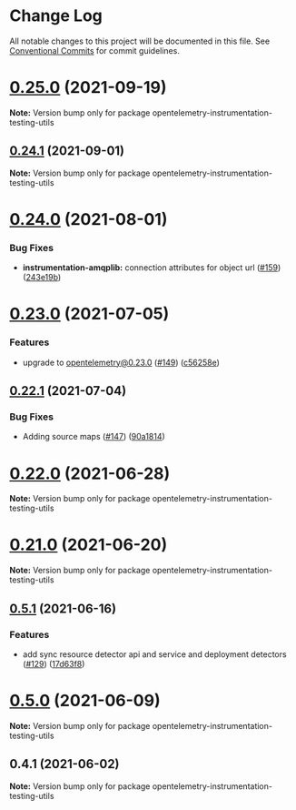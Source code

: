 # Change Log

All notable changes to this project will be documented in this file.
See [Conventional Commits](https://conventionalcommits.org) for commit guidelines.

# [0.25.0](https://github.com/aspecto-io/opentelemetry-ext-js/compare/opentelemetry-instrumentation-testing-utils@0.24.1...opentelemetry-instrumentation-testing-utils@0.25.0) (2021-09-19)

**Note:** Version bump only for package opentelemetry-instrumentation-testing-utils





## [0.24.1](https://github.com/aspecto-io/opentelemetry-ext-js/compare/opentelemetry-instrumentation-testing-utils@0.24.0...opentelemetry-instrumentation-testing-utils@0.24.1) (2021-09-01)

**Note:** Version bump only for package opentelemetry-instrumentation-testing-utils





# [0.24.0](https://github.com/aspecto-io/opentelemetry-ext-js/compare/opentelemetry-instrumentation-testing-utils@0.23.0...opentelemetry-instrumentation-testing-utils@0.24.0) (2021-08-01)


### Bug Fixes

* **instrumentation-amqplib:** connection attributes for object url ([#159](https://github.com/aspecto-io/opentelemetry-ext-js/issues/159)) ([243e19b](https://github.com/aspecto-io/opentelemetry-ext-js/commit/243e19bcebb5f95df5b4a68cbf675aa6351ca3fb))





# [0.23.0](https://github.com/aspecto-io/opentelemetry-ext-js/compare/opentelemetry-instrumentation-testing-utils@0.22.1...opentelemetry-instrumentation-testing-utils@0.23.0) (2021-07-05)


### Features

* upgrade to opentelemetry@0.23.0 ([#149](https://github.com/aspecto-io/opentelemetry-ext-js/issues/149)) ([c56258e](https://github.com/aspecto-io/opentelemetry-ext-js/commit/c56258eba8885fa7ac9a2d26e4860c30f33fe513))





## [0.22.1](https://github.com/aspecto-io/opentelemetry-ext-js/compare/opentelemetry-instrumentation-testing-utils@0.22.0...opentelemetry-instrumentation-testing-utils@0.22.1) (2021-07-04)


### Bug Fixes

* Adding source maps ([#147](https://github.com/aspecto-io/opentelemetry-ext-js/issues/147)) ([90a1814](https://github.com/aspecto-io/opentelemetry-ext-js/commit/90a1814f30b1fbc78a10e6f9e2f7acd7d798e53a))





# [0.22.0](https://github.com/aspecto-io/opentelemetry-ext-js/compare/opentelemetry-instrumentation-testing-utils@0.21.0...opentelemetry-instrumentation-testing-utils@0.22.0) (2021-06-28)

**Note:** Version bump only for package opentelemetry-instrumentation-testing-utils





# [0.21.0](https://github.com/aspecto-io/opentelemetry-ext-js/compare/opentelemetry-instrumentation-testing-utils@0.5.1...opentelemetry-instrumentation-testing-utils@0.21.0) (2021-06-20)

**Note:** Version bump only for package opentelemetry-instrumentation-testing-utils





## [0.5.1](https://github.com/aspecto-io/opentelemetry-ext-js/compare/opentelemetry-instrumentation-testing-utils@0.5.0...opentelemetry-instrumentation-testing-utils@0.5.1) (2021-06-16)


### Features

* add sync resource detector api and service and deployment detectors ([#129](https://github.com/aspecto-io/opentelemetry-ext-js/issues/129)) ([17d63f8](https://github.com/aspecto-io/opentelemetry-ext-js/commit/17d63f87e8103fecd9f6f906eed9931e2f5a4aaa))





# [0.5.0](https://github.com/aspecto-io/opentelemetry-ext-js/compare/opentelemetry-instrumentation-testing-utils@0.4.1...opentelemetry-instrumentation-testing-utils@0.5.0) (2021-06-09)

**Note:** Version bump only for package opentelemetry-instrumentation-testing-utils





## 0.4.1 (2021-06-02)

**Note:** Version bump only for package opentelemetry-instrumentation-testing-utils
